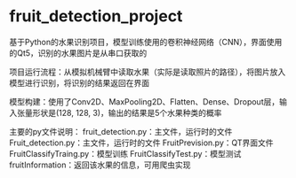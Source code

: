 # fruit_detection_project

基于Python的水果识别项目，模型训练使用的卷积神经网络（CNN），界面使用的Qt5，识别的水果图片是从串口获取的

项目运行流程：从模拟机械臂中读取水果（实际是读取照片的路径），将图片放入模型进行识别，将识别的结果返回在界面

模型构建：使用了Conv2D、MaxPooling2D、Flatten、Dense、Dropout层，输入张量形状是(128, 128, 3)，输出的结果是5个水果种类的概率

主要的py文件说明：
fruit_detection.py：主文件，运行时的文件
Fruit_detection.py：主文件，运行时的文件
FruitPrevision.py：QT界面文件
FruitClassifyTraing.py：模型训练
FruitClassifyTest.py：模型测试
fruitInformation：返回该水果的信息，可用爬虫实现
